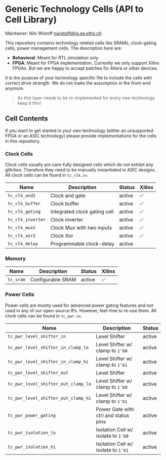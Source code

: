 # Generic Technology Cells (API to Cell Library)

Maintainer: Nils Wistoff <nwistoff@iis.ee.ethz.ch>

This repository contains technology related cells like SRAMs, clock-gating cells, power management cells. The description here are:

- **Behavioral**: Meant for RTL simulation only.
- **FPGA**: Meant for FPGA implementation. Currently we only support Xilinx FPGAs. But we are happy to accept patches for Altera or other devices.

It is the purpose of your technology specific file to include the cells with correct drive strength. We do not make the assumption in the front-end anymore.

> As this layer needs to be re-implemented for every new technology keep it thin!

## Cell Contents

If you want to get started in your own technology (either an unsupported FPGA or an ASIC technology) please provide implementations for the cells in this repository.

### Clock Cells

Clock cells usually are care-fully designed cells which do not exhibit any glitches. Therefore they need to be manually instantiated in ASIC designs. All clock cells can be found in `tc_clk.sv`.

|        Name       |         Description          | Status |       Xilinx       |
|-------------------|------------------------------|--------|--------------------|
| `tc_clk_and2`     | Clock and gate               | active | :white_check_mark: |
| `tc_clk_buffer`   | Clock buffer                 | active | :white_check_mark: |
| `tc_clk_gating`   | Integrated clock gating cell | active | :white_check_mark: |
| `tc_clk_inverter` | Clock inverter               | active | :white_check_mark: |
| `tc_clk_mux2`     | Clock Mux with two inputs    | active | :white_check_mark: |
| `tc_clk_xor2`     | Clock Xor                    | active | :white_check_mark: |
| `tc_clk_delay`    | Programmable clock-delay     | active |                    |

### Memory

|    Name   |                       Description                        | Status |       Xilinx       |
|-----------|----------------------------------------------------------|--------|--------------------|
| `tc_sram` | Configurable SRAM                                        | active | :white_check_mark: |

### Power Cells

Power cells are mostly used for advanced power gating features and not used in any of our open-source IPs. However, feel-free to re-use them. All clock cells can be found in `tc_pwr.sv`.

|                 Name                |             Description              | Status |
|-------------------------------------|--------------------------------------|--------|
| `tc_pwr_level_shifter_in`           | Level Shifter                        | active |
| `tc_pwr_level_shifter_in_clamp_lo`  | Level Shifter w/ clamp to `1'b0`     | active |
| `tc_pwr_level_shifter_in_clamp_hi`  | Level Shifter w/ clamp to `1'b1`     | active |
| `tc_pwr_level_shifter_out`          | Level Shifter                        | active |
| `tc_pwr_level_shifter_out_clamp_lo` | Level Shifter w/ clamp to `1'b0`     | active |
| `tc_pwr_level_shifter_out_clamp_hi` | Level Shifter w/ clamp to `1'b1`     | active |
| `tc_pwr_power_gating`               | Power Gate with ctrl and status pins | active |
| `tc_pwr_isolation_lo`               | Isolation Cell w/ isolate to `1'b0`  | active |
| `tc_pwr_isolation_hi`               | Isolation Cell w/ isolate to `1'b1`  | active |
